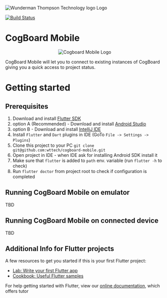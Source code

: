 <p>
  <img src="/wttech/cogboard/raw/master/docs/images/wtt_logo.png" alt="Wunderman Thompson Technology logo Logo"/>
</p>

[![Build Status](https://api.travis-ci.org/wttech/cogboard.svg?branch=master)](https://travis-ci.org/wttech/cogboard)

# CogBoard Mobile

<p align="center">
  <img src="/wttech/cogboard/raw/master/docs/images/logo.png" alt="Cogboard Mobile Logo"/>
</p>

CogBoard Mobile will let you to connect to existing instances of CogBoard giving you a quick access to project status.

# Getting started

## Prerequisites

1. Download and install [Flutter SDK](https://flutter.dev/docs/get-started/install)
1. option A (Recommended) - Download and install [Android Studio](https://developer.android.com/studio)
1. option B - Download and install [IntelliJ IDE](https://www.jetbrains.com/idea/download)
1. Install `Flutter` and `Dart` plugins in IDE (GoTo `File -> Settings -> Plugins`)
1. Clone this project to your PC `git clone git@github.com:wttech/cogboard-mobile.git`
1. Open project in IDE - when IDE ask for installing Android SDK install it
1. Make sure that `flutter` is added to `path` env. variable (run `flutter -h` to check)
1. Run `flutter doctor` from project root to check if configuration is completed

## Running CogBoard Mobile on emulator

TBD

## Running CogBoard Mobile on connected device

TBD 

## Additional Info for Flutter projects

A few resources to get you started if this is your first Flutter project:

- [Lab: Write your first Flutter app](https://flutter.dev/docs/get-started/codelab)
- [Cookbook: Useful Flutter samples](https://flutter.dev/docs/cookbook)

For help getting started with Flutter, view our
[online documentation](https://flutter.dev/docs), which offers tutor
